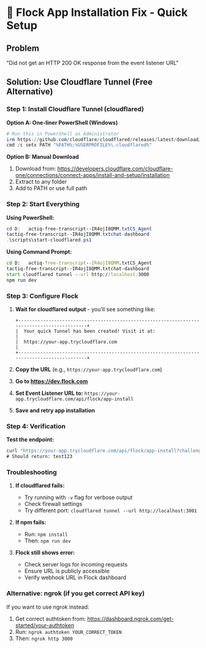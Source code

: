 # 🚀 Flock App Installation Fix - Quick Setup

## Problem
"Did not get an HTTP 200 OK response from the event listener URL"

## Solution: Use Cloudflare Tunnel (Free Alternative)

### **Step 1: Install Cloudflare Tunnel (cloudflared)**

**Option A: One-liner PowerShell (Windows)**
```powershell
# Run this in PowerShell as Administrator
irm https://github.com/cloudflare/cloudflared/releases/latest/download/cloudflared-windows-amd64.exe -OutFile $env:USERPROFILE\.cloudflared\cloudflared.exe
cmd /c setx PATH "%PATH%;%USERPROFILE%\.cloudflared%"
```

**Option B: Manual Download**
1. Download from: https://developers.cloudflare.com/cloudflare-one/connections/connect-apps/install-and-setup/installation
2. Extract to any folder
3. Add to PATH or use full path

### **Step 2: Start Everything**

**Using PowerShell:**
```powershell
cd D:	actiq-free-transcript--IR4ojI8QMM.txtCS_Agent
tactiq-free-transcript--IR4ojI8QMM.txtchat-dashboard
.\scripts\start-cloudflared.ps1
```

**Using Command Prompt:**
```cmd
cd D:	actiq-free-transcript--IR4ojI8QMM.txtCS_Agent
tactiq-free-transcript--IR4ojI8QMM.txtchat-dashboard
start cloudflared tunnel --url http://localhost:3000
npm run dev
```

### **Step 3: Configure Flock**

1. **Wait for cloudflared output** - you'll see something like:
   ```
   +--------------------------------------------------------------------------------------------+
   |  Your quick Tunnel has been created! Visit it at:                                          |
   |  https://your-app.trycloudflare.com                                                      |
   +--------------------------------------------------------------------------------------------+
   ```

2. **Copy the URL** (e.g., `https://your-app.trycloudflare.com`)

3. **Go to https://dev.flock.com**
4. **Set Event Listener URL to:** `https://your-app.trycloudflare.com/api/flock/app-install`
5. **Save and retry app installation**

### **Step 4: Verification**

**Test the endpoint:**
```cmd
curl "https://your-app.trycloudflare.com/api/flock/app-install?challenge=test123"
# Should return: test123
```

### **Troubleshooting**

1. **If cloudflared fails:**
   - Try running with `-v` flag for verbose output
   - Check firewall settings
   - Try different port: `cloudflared tunnel --url http://localhost:3001`

2. **If npm fails:**
   - Run: `npm install`
   - Then: `npm run dev`

3. **Flock still shows error:**
   - Check server logs for incoming requests
   - Ensure URL is publicly accessible
   - Verify webhook URL in Flock dashboard

### **Alternative: ngrok (if you get correct API key)**

If you want to use ngrok instead:
1. Get correct authtoken from: https://dashboard.ngrok.com/get-started/your-authtoken
2. Run: `ngrok authtoken YOUR_CORRECT_TOKEN`
3. Then: `ngrok http 3000`